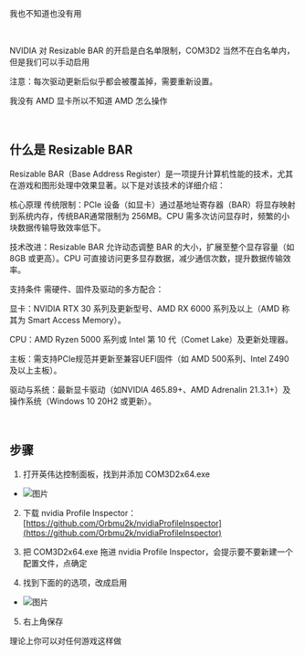 我也不知道也没有用

<br>

NVIDIA 对 Resizable BAR 的开启是白名单限制，COM3D2 当然不在白名单内，但是我们可以手动启用

注意：每次驱动更新后似乎都会被覆盖掉，需要重新设置。

我没有 AMD 显卡所以不知道 AMD 怎么操作

<br>

## 什么是 Resizable BAR

Resizable BAR（Base Address Register）是一项提升计算机性能的技术，尤其在游戏和图形处理中效果显著。以下是对该技术的详细介绍：

核心原理
传统限制：PCIe 设备（如显卡）通过基地址寄存器（BAR）将显存映射到系统内存，传统BAR通常限制为 256MB。CPU 需多次访问显存时，频繁的小块数据传输导致效率低下。

技术改进：Resizable BAR 允许动态调整 BAR 的大小，扩展至整个显存容量（如 8GB 或更高）。CPU 可直接访问更多显存数据，减少通信次数，提升数据传输效率。

支持条件
需硬件、固件及驱动的多方配合：

显卡：NVIDIA RTX 30 系列及更新型号、AMD RX 6000 系列及以上（AMD 称其为 Smart Access Memory）。

CPU：AMD Ryzen 5000 系列或 Intel 第 10 代（Comet Lake）及更新处理器。

主板：需支持PCIe规范并更新至兼容UEFI固件（如 AMD 500系列、Intel Z490 及以上主板）。

驱动与系统：最新显卡驱动（如NVIDIA 465.89+、AMD Adrenalin 21.3.1+）及操作系统（Windows 10 20H2 或更新）。

<br>

## 步骤


1. 打开英伟达控制面板，找到并添加 COM3D2x64.exe
  - ![图片](https://github.com/user-attachments/assets/5f4939b0-8aa0-4cd0-b556-16ab3093c83f)

2. 下载 nvidia Profile Inspector：[https://github.com/Orbmu2k/nvidiaProfileInspector](https://github.com/Orbmu2k/nvidiaProfileInspector)

3. 把 COM3D2x64.exe 拖进 nvidia Profile Inspector，会提示要不要新建一个配置文件，点确定

4. 找到下面的的选项，改成启用

  - ![图片](https://github.com/user-attachments/assets/dda1825d-14f8-43b4-a2c4-1469716a6664)

5. 右上角保存

理论上你可以对任何游戏这样做

<br>

